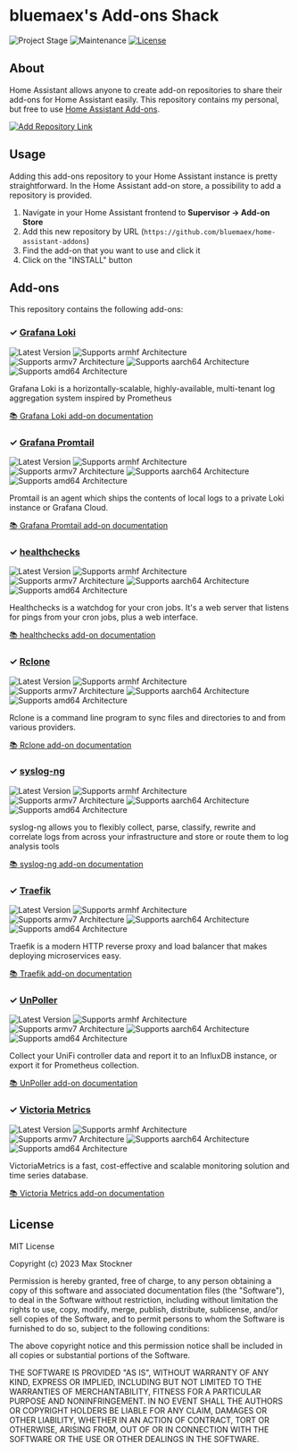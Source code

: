 # bluemaex's Add-ons Shack

![Project Stage][project-stage-shield]
![Maintenance][maintenance-shield]
[![License][license-shield]](LICENSE.md)

## About

Home Assistant allows anyone to create add-on repositories to share their
add-ons for Home Assistant easily. This repository contains my personal,
but free to use [Home Assistant Add-ons][ha-addons].

[![Add Repository Link][add-repository-image]][add-repository-button]

## Usage

Adding this add-ons repository to your Home Assistant instance is pretty
straightforward. In the Home Assistant add-on store, a possibility to
add a repository is provided.

1. Navigate in your Home Assistant frontend to **Supervisor -> Add-on Store**
1. Add this new repository by URL (`https://github.com/bluemaex/home-assistant-addons`)
1. Find the add-on that you want to use and click it
1. Click on the "INSTALL" button

## Add-ons

This repository contains the following add-ons:

### &#10003; [Grafana Loki][addon-grafana-loki]

![Latest Version][grafana-loki-version-shield]
![Supports armhf Architecture][grafana-loki-armhf-shield]
![Supports armv7 Architecture][grafana-loki-armv7-shield]
![Supports aarch64 Architecture][grafana-loki-aarch64-shield]
![Supports amd64 Architecture][grafana-loki-amd64-shield]

Grafana Loki is a horizontally-scalable, highly-available, multi-tenant log aggregation system inspired by Prometheus

[:books: Grafana Loki add-on documentation][addon-doc-grafana-loki]

### &#10003; [Grafana Promtail][addon-grafana-promtail]

![Latest Version][grafana-promtail-version-shield]
![Supports armhf Architecture][grafana-promtail-armhf-shield]
![Supports armv7 Architecture][grafana-promtail-armv7-shield]
![Supports aarch64 Architecture][grafana-promtail-aarch64-shield]
![Supports amd64 Architecture][grafana-promtail-amd64-shield]

Promtail is an agent which ships the contents of local logs to a private Loki instance or Grafana Cloud.

[:books: Grafana Promtail add-on documentation][addon-doc-grafana-promtail]

### &#10003; [healthchecks][addon-healthchecks]

![Latest Version][healthchecks-version-shield]
![Supports armhf Architecture][healthchecks-armhf-shield]
![Supports armv7 Architecture][healthchecks-armv7-shield]
![Supports aarch64 Architecture][healthchecks-aarch64-shield]
![Supports amd64 Architecture][healthchecks-amd64-shield]

Healthchecks is a watchdog for your cron jobs.
It's a web server that listens for pings from your cron jobs, plus a web interface.

[:books: healthchecks add-on documentation][addon-doc-healthchecks]

### &#10003; [Rclone][addon-rclone]

![Latest Version][rclone-version-shield]
![Supports armhf Architecture][rclone-armhf-shield]
![Supports armv7 Architecture][rclone-armv7-shield]
![Supports aarch64 Architecture][rclone-aarch64-shield]
![Supports amd64 Architecture][rclone-amd64-shield]

Rclone is a command line program to sync files and directories to and
from various providers.

[:books: Rclone add-on documentation][addon-doc-rclone]

### &#10003; [syslog-ng][addon-syslog-ng]

![Latest Version][syslog-ng-version-shield]
![Supports armhf Architecture][syslog-ng-armhf-shield]
![Supports armv7 Architecture][syslog-ng-armv7-shield]
![Supports aarch64 Architecture][syslog-ng-aarch64-shield]
![Supports amd64 Architecture][syslog-ng-amd64-shield]

syslog-ng allows you to flexibly collect, parse, classify, rewrite
and correlate logs from across your infrastructure and store or route
them to log analysis tools

[:books: syslog-ng add-on documentation][addon-doc-syslog-ng]

### &#10003; [Traefik][addon-traefik]

![Latest Version][traefik-version-shield]
![Supports armhf Architecture][traefik-armhf-shield]
![Supports armv7 Architecture][traefik-armv7-shield]
![Supports aarch64 Architecture][traefik-aarch64-shield]
![Supports amd64 Architecture][traefik-amd64-shield]

Traefik is a modern HTTP reverse proxy and load balancer that makes deploying
microservices easy.

[:books: Traefik add-on documentation][addon-doc-traefik]

### &#10003; [UnPoller][addon-unpoller]

![Latest Version][unpoller-version-shield]
![Supports armhf Architecture][unpoller-armhf-shield]
![Supports armv7 Architecture][unpoller-armv7-shield]
![Supports aarch64 Architecture][unpoller-aarch64-shield]
![Supports amd64 Architecture][unpoller-amd64-shield]

Collect your UniFi controller data and report it to an InfluxDB instance, or export it for Prometheus collection.

[:books: UnPoller add-on documentation][addon-doc-unpoller]

### &#10003; [Victoria Metrics][addon-victoriametrics]

![Latest Version][victoriametrics-version-shield]
![Supports armhf Architecture][victoriametrics-armhf-shield]
![Supports armv7 Architecture][victoriametrics-armv7-shield]
![Supports aarch64 Architecture][victoriametrics-aarch64-shield]
![Supports amd64 Architecture][victoriametrics-amd64-shield]

VictoriaMetrics is a fast, cost-effective and scalable monitoring solution and time series database.

[:books: Victoria Metrics add-on documentation][addon-doc-victoriametrics]


## License

MIT License

Copyright (c) 2023 Max Stockner

Permission is hereby granted, free of charge, to any person obtaining a copy
of this software and associated documentation files (the "Software"), to deal
in the Software without restriction, including without limitation the rights
to use, copy, modify, merge, publish, distribute, sublicense, and/or sell
copies of the Software, and to permit persons to whom the Software is
furnished to do so, subject to the following conditions:

The above copyright notice and this permission notice shall be included in all
copies or substantial portions of the Software.

THE SOFTWARE IS PROVIDED "AS IS", WITHOUT WARRANTY OF ANY KIND, EXPRESS OR
IMPLIED, INCLUDING BUT NOT LIMITED TO THE WARRANTIES OF MERCHANTABILITY,
FITNESS FOR A PARTICULAR PURPOSE AND NONINFRINGEMENT. IN NO EVENT SHALL THE
AUTHORS OR COPYRIGHT HOLDERS BE LIABLE FOR ANY CLAIM, DAMAGES OR OTHER
LIABILITY, WHETHER IN AN ACTION OF CONTRACT, TORT OR OTHERWISE, ARISING FROM,
OUT OF OR IN CONNECTION WITH THE SOFTWARE OR THE USE OR OTHER DEALINGS IN THE
SOFTWARE.

[add-repository-button]: https://my.home-assistant.io/redirect/supervisor_add_addon_repository/?repository_url=https://github.com/bluemaex/home-assistant-addons
[ha-addons]: https://www.home-assistant.io/addons/
[add-repository-image]: https://my.home-assistant.io/badges/supervisor_add_addon_repository.svg
[license-shield]: https://img.shields.io/github/license/bluemaex/home-assistant-addons.svg
[maintenance-shield]: https://img.shields.io/maintenance/yes/2023.svg
[project-stage-shield]: https://img.shields.io/badge/project%20stage-production%20ready-brightgreen.svg
[addon-grafana-loki]: https://github.com/bluemaex/home-assistant-addons/tree/grafana-loki-3.0.5
[addon-doc-grafana-loki]: https://github.com/bluemaex/home-assistant-addons/blob/grafana-loki-3.0.5/README.md
[grafana-loki-version-shield]: https://img.shields.io/badge/version-3.0.5-blue.svg
[grafana-loki-aarch64-shield]: https://img.shields.io/badge/aarch64-yes-green.svg
[grafana-loki-amd64-shield]: https://img.shields.io/badge/amd64-yes-green.svg
[grafana-loki-armhf-shield]: https://img.shields.io/badge/armhf-no-red.svg
[grafana-loki-armv7-shield]: https://img.shields.io/badge/armv7-no-red.svg
[addon-grafana-promtail]: https://github.com/bluemaex/home-assistant-addons/tree/grafana-promtail-3.0.5
[addon-doc-grafana-promtail]: https://github.com/bluemaex/home-assistant-addons/blob/grafana-promtail-3.0.5/README.md
[grafana-promtail-version-shield]: https://img.shields.io/badge/version-3.0.5-blue.svg
[grafana-promtail-aarch64-shield]: https://img.shields.io/badge/aarch64-yes-green.svg
[grafana-promtail-amd64-shield]: https://img.shields.io/badge/amd64-yes-green.svg
[grafana-promtail-armhf-shield]: https://img.shields.io/badge/armhf-no-red.svg
[grafana-promtail-armv7-shield]: https://img.shields.io/badge/armv7-no-red.svg
[addon-healthchecks]: https://github.com/bluemaex/home-assistant-addons/tree/healthchecks-3.0.2
[addon-doc-healthchecks]: https://github.com/bluemaex/home-assistant-addons/blob/healthchecks-3.0.2/README.md
[healthchecks-version-shield]: https://img.shields.io/badge/version-3.0.2-blue.svg
[healthchecks-aarch64-shield]: https://img.shields.io/badge/aarch64-yes-green.svg
[healthchecks-amd64-shield]: https://img.shields.io/badge/amd64-yes-green.svg
[healthchecks-armhf-shield]: https://img.shields.io/badge/armhf-no-red.svg
[healthchecks-armv7-shield]: https://img.shields.io/badge/armv7-no-red.svg
[addon-rclone]: https://github.com/bluemaex/home-assistant-addons/tree/rclone-3.1.3
[addon-doc-rclone]: https://github.com/bluemaex/home-assistant-addons/blob/rclone-3.1.3/README.md
[rclone-version-shield]: https://img.shields.io/badge/version-3.1.3-blue.svg
[rclone-aarch64-shield]: https://img.shields.io/badge/aarch64-yes-green.svg
[rclone-amd64-shield]: https://img.shields.io/badge/amd64-yes-green.svg
[rclone-armhf-shield]: https://img.shields.io/badge/armhf-no-red.svg
[rclone-armv7-shield]: https://img.shields.io/badge/armv7-yes-green.svg
[addon-syslog-ng]: https://github.com/bluemaex/home-assistant-addons/tree/syslog-ng-5.0.2
[addon-doc-syslog-ng]: https://github.com/bluemaex/home-assistant-addons/blob/syslog-ng-5.0.2/README.md
[syslog-ng-version-shield]: https://img.shields.io/badge/version-5.0.2-blue.svg
[syslog-ng-aarch64-shield]: https://img.shields.io/badge/aarch64-yes-green.svg
[syslog-ng-amd64-shield]: https://img.shields.io/badge/amd64-yes-green.svg
[syslog-ng-armhf-shield]: https://img.shields.io/badge/armhf-no-red.svg
[syslog-ng-armv7-shield]: https://img.shields.io/badge/armv7-no-red.svg
[addon-traefik]: https://github.com/bluemaex/home-assistant-addons/tree/traefik-4.2.2
[addon-doc-traefik]: https://github.com/bluemaex/home-assistant-addons/blob/traefik-4.2.2/README.md
[traefik-version-shield]: https://img.shields.io/badge/version-4.2.2-blue.svg
[traefik-aarch64-shield]: https://img.shields.io/badge/aarch64-yes-green.svg
[traefik-amd64-shield]: https://img.shields.io/badge/amd64-yes-green.svg
[traefik-armhf-shield]: https://img.shields.io/badge/armhf-no-red.svg
[traefik-armv7-shield]: https://img.shields.io/badge/armv7-yes-green.svg
[addon-unpoller]: https://github.com/bluemaex/home-assistant-addons/tree/unpoller-3.0.9
[addon-doc-unpoller]: https://github.com/bluemaex/home-assistant-addons/blob/unpoller-3.0.9/README.md
[unpoller-version-shield]: https://img.shields.io/badge/version-3.0.9-blue.svg
[unpoller-aarch64-shield]: https://img.shields.io/badge/aarch64-yes-green.svg
[unpoller-amd64-shield]: https://img.shields.io/badge/amd64-yes-green.svg
[unpoller-armhf-shield]: https://img.shields.io/badge/armhf-no-red.svg
[unpoller-armv7-shield]: https://img.shields.io/badge/armv7-yes-green.svg
[addon-victoriametrics]: https://github.com/bluemaex/home-assistant-addons/tree/victoriametrics-2.0.2
[addon-doc-victoriametrics]: https://github.com/bluemaex/home-assistant-addons/blob/victoriametrics-2.0.2/README.md
[victoriametrics-version-shield]: https://img.shields.io/badge/version-2.0.2-blue.svg
[victoriametrics-aarch64-shield]: https://img.shields.io/badge/aarch64-yes-green.svg
[victoriametrics-amd64-shield]: https://img.shields.io/badge/amd64-yes-green.svg
[victoriametrics-armhf-shield]: https://img.shields.io/badge/armhf-no-red.svg
[victoriametrics-armv7-shield]: https://img.shields.io/badge/armv7-yes-green.svg
